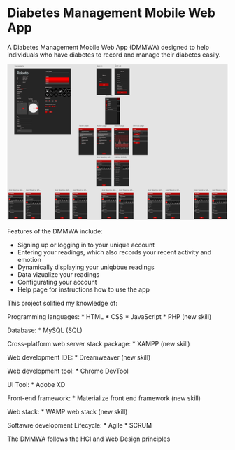 # Diabetes Management Mobile Web App

A Diabetes Management Mobile Web App (DMMWA) designed to help individuals who have diabetes to record and manage their diabetes easily.

![](whole_wireframe.PNG)

Features of the DMMWA include:
* Signing up or logging in to your unique account
* Entering your readings, which also records your recent activity and emotion
* Dynamically displaying your uniqbbue readings
* Data vizualize your readings
* Configurating your account
* Help page for instructions how to use the app

This project solified my knowledge of:

  Programming languages:
    *	HTML 
    * CSS 
    * JavaScript 
    *	PHP (new skill)

  Database:
    *	MySQL (SQL)

  Cross-platform web server stack package:
    *	XAMPP (new skill)
    
  Web development IDE:
    *	Dreamweaver (new skill)

  Web development tool:
    * Chrome DevTool
  
  UI Tool:
    * Adobe XD

  Front-end framework:
    *	Materialize front end framework (new skill)

  Web stack:
    * WAMP web stack (new skill)

  Softawre development Lifecycle:
    * Agile
    * SCRUM

The DMMWA follows the HCI and Web Design principles



